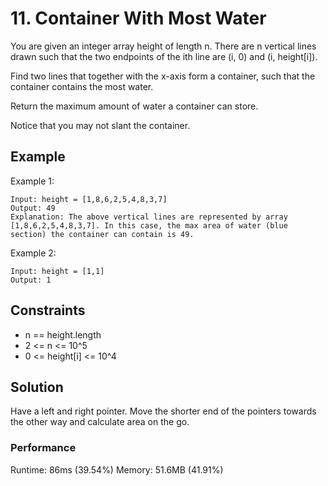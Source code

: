 # 11. Container With Most Water

You are given an integer array height of length n. There are n vertical lines drawn such that the two endpoints of the ith line are (i, 0) and (i, height[i]).

Find two lines that together with the x-axis form a container, such that the container contains the most water.

Return the maximum amount of water a container can store.

Notice that you may not slant the container.

## Example

Example 1:

```
Input: height = [1,8,6,2,5,4,8,3,7]
Output: 49
Explanation: The above vertical lines are represented by array [1,8,6,2,5,4,8,3,7]. In this case, the max area of water (blue section) the container can contain is 49.
```

Example 2:

```
Input: height = [1,1]
Output: 1
```

## Constraints

- n == height.length
- 2 <= n <= 10^5
- 0 <= height[i] <= 10^4

## Solution

Have a left and right pointer. Move the shorter end of the pointers towards the other way and calculate area on the go.

### Performance

Runtime: 86ms (39.54%)
Memory: 51.6MB (41.91%)
